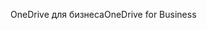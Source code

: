 <span data-ttu-id="b7b16-101">OneDrive для бизнеса</span><span class="sxs-lookup"><span data-stu-id="b7b16-101">OneDrive for Business</span></span>